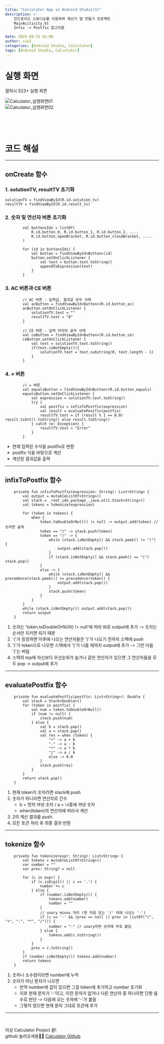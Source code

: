 ```yaml
---
title: "Calculator App in Android Studio(3)"
description: >-
    안드로이드 스튜디오를 이용하여 계산기 앱 만들기 프로젝트
    MainAcitivity.kt 
    Infix -> Postfix 알고리즘 

date: 2025-08-31 01:00
author: sio2
categories: [Android Studio, Calculator]
tags: [Android Studio, Calculator]
---
```



# 실행 화면 
갤럭시 S23+ 실행 화면

![Calculator_실행화면01](/assets/img/Calculator/calculator02.gif) 
<br />
![Calculator_실행화면02](/assets/img/Calculator/calculator03.gif) 

<br />
<br />
<br /> 


# 코드 해설
---

## **onCreate 함수** 
### 1. solutionTV, resultTV 초기화 
``` 
solutionTV = findViewById(R.id.solution_tv)
resultTV = findViewById(R.id.result_tv)
```

### 2. 숫자 및 연산자 버튼 초기화 
```
        val buttonsIds = listOf(
            R.id.button_0, R.id.button_1, R.id.button_2, ....
            R.id.button_openBracket, R.id.button_closeBracket, ....
        )

        for (id in buttonsIds) {
            val button = findViewById<Button>(id)
            button.setOnClickListener {
                val text = button.text.toString()
                appendToExpression(text)
            }
        }
``` 

### 3. AC 버튼과 CE 버튼 
```
        // AC 버튼 - 입력값, 결과값 모두 삭제 
        val acButton = findViewById<Button>(R.id.button_ac)
        acButton.setOnClickListener {
            solutionTV.text = ""
            resultTV.text = "0"
        }

        // CE 버튼 - 입력 마지막 글자 삭제
        val ceButton = findViewById<Button>(R.id.button_ce)
        ceButton.setOnClickListener {
            val text = solutionTV.text.toString()
            if(text.isNotEmpty()){
                solutionTV.text = text.substring(0, text.length - 1)
            }
        }
```

### 4. = 버튼 
``` 
        // = 버튼
        val equalsButton = findViewById<Button>(R.id.button_equals)
        equalsButton.setOnClickListener {
            val expression = solutionTV.text.toString()
            try {
                val postfix = infixToPostfix(expression)
                val result = evaluatePostfix(postfix)
                resultTV.text = if (result % 1 == 0.0) result.toInt().toString() else result.toString()
            } catch (e: Exception) {
                resultTV.text = "Error"
            }
        }
```
- 현재 입력된 수식을 postfix로 변환 
- postfix 식을 바탕으로 계산 
- 계산된 결과값을 출력 


--------

## **infixToPostfix 함수** 
```
    private fun infixToPostfix(expression: String): List<String> {
        val output = mutableListOf<String>()
        val stack = _root_ide_package_.java.util.Stack<String>()
        val tokens = tokenize(expression)

        for (token in tokens) {
            when {
                token.toDoubleOrNull() != null -> output.add(token) // 숫자면 출력
                token == "(" -> stack.push(token)
                token == ")" -> {
                    while (stack.isNotEmpty() && stack.peek() != "(") {
                        output.add(stack.pop())
                    }
                    if (stack.isNotEmpty() && stack.peek() == "(") stack.pop()
                }
                else -> {
                    while (stack.isNotEmpty() && precedence(stack.peek()) >= precedence(token)) {
                        output.add(stack.pop())
                    }
                    stack.push(token)
                }
            }
        }
        while (stack.isNotEmpty()) output.add(stack.pop())
        return output
    }
```
1. 숫자는 'token.toDoubleOrNUll() != null'에 따라 바로 output에 추가 -> 숫자는 순서만 지키면 되기 때문
2. '('가 등장하면 이후에 나오는 연산자들은 ')'가 나오기 전까지 스택에 push 
3. ')'가 token으로 나오면 스택에서 '('가 나올 때까지 output에 추가 -> 그런 다음 '('는 버림 
4. 스택의 top에 자신보다 우선순위가 높거나 같은 연산자가 있으면 그 연산자들을 모두 pop -> output에 추가 

----

## **evaluatePostfix 함수** 
``` 
    private fun evaluatePostfix(postfix: List<String>): Double {
        val stack = Stack<Double>()
        for (token in postfix) {
            val num = token.toDoubleOrNull()
            if (num != null) {
                stack.push(num)
            } else {
                val b = stack.pop()
                val a = stack.pop()
                val res = when (token) {
                    "+" -> a + b
                    "-" -> a - b
                    "*" -> a * b
                    "/" -> a / b
                    else -> 0.0
                }
                stack.push(res)
            }
        }
        return stack.pop()
    }
``` 
1. 현재 token이 숫자라면 stack에 push
2. 숫자가 아니라면 연산자로 간수 
    - b = 먼저 꺼낸 숫자 / a = 나중에 꺼낸 숫자
    - when(token)의 연산자에 따라서 계산
3. 2의 계산 결과를 push 
4. 모든 토큰 처리 후 최종 결과 반환

----

## **tokenize 함수**
```
    private fun tokenize(expr: String): List<String> {
        val tokens = mutableListOf<String>()
        var number = ""
        var prev: String? = null

        for (c in expr) {
            if (c.isDigit() || c == '.') {
                number += c
            } else {
                if (number.isNotEmpty()) {
                    tokens.add(number)
                    number = ""
                }
                // unary minus 처리 (맨 처음 또는 '(' 뒤에 나오는 '-')
                if (c == '-' && (prev == null || prev in listOf("(", "+", "-", "*", "/"))) {
                    number = "-" // unary라면 숫자에 부호 붙임
                } else {
                    tokens.add(c.toString())
                }
            }
            prev = c.toString()
        }
        if (number.isNotEmpty()) tokens.add(number)
        return tokens
    }
```
1. 숫자나 소수점이라면 number에 누적
2. 숫자가 아닌 문자가 나오면
    - 만약 number에 값이 있으면 그걸 token에 추가하고 number 초기화 
    - 이후 현재 문자가 '-'이고, 이전 문자가 없거나 다른 연산자 중 하나이면 단항 음수로 판단 -> 다음에 오는 숫자에 '-'가 붙음 
    - 그렇지 않으면 현재 문자 그대로 토큰에 추가 
-----

<br />

이상 Calculator Project 끝!   
github 놀러오세용🤗🐳 
[Calculator Github](https://github.com/choisio2/Calculator_Project.git)

<br /><br /><br />
 
